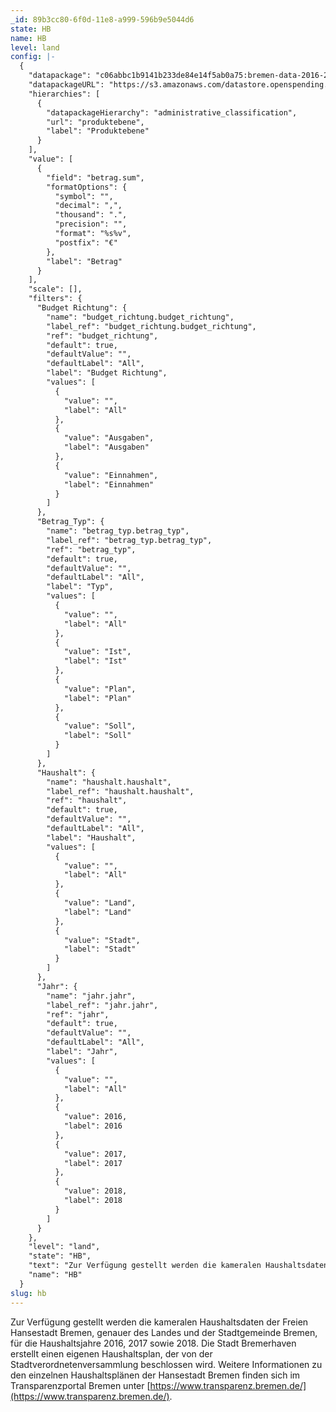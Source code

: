 ```yaml
---
_id: 89b3cc80-6f0d-11e8-a999-596b9e5044d6
state: HB
name: HB
level: land
config: |-
  {
    "datapackage": "c06abbc1b9141b233de84e14f5ab0a75:bremen-data-2016-2017-2018",
    "datapackageURL": "https://s3.amazonaws.com/datastore.openspending.org/a6a16b964a7e784f99adecc47f26318a/be_mp_ez/final/datapackage.json",
    "hierarchies": [
      {
        "datapackageHierarchy": "administrative_classification",
        "url": "produktebene",
        "label": "Produktebene"
      }
    ],
    "value": [
      {
        "field": "betrag.sum",
        "formatOptions": {
          "symbol": "",
          "decimal": ",",
          "thousand": ".",
          "precision": "",
          "format": "%s%v",
          "postfix": "€"
        },
        "label": "Betrag"
      }
    ],
    "scale": [],
    "filters": {
      "Budget Richtung": {
        "name": "budget_richtung.budget_richtung",
        "label_ref": "budget_richtung.budget_richtung",
        "ref": "budget_richtung",
        "default": true,
        "defaultValue": "",
        "defaultLabel": "All",
        "label": "Budget Richtung",
        "values": [
          {
            "value": "",
            "label": "All"
          },
          {
            "value": "Ausgaben",
            "label": "Ausgaben"
          },
          {
            "value": "Einnahmen",
            "label": "Einnahmen"
          }
        ]
      },
      "Betrag_Typ": {
        "name": "betrag_typ.betrag_typ",
        "label_ref": "betrag_typ.betrag_typ",
        "ref": "betrag_typ",
        "default": true,
        "defaultValue": "",
        "defaultLabel": "All",
        "label": "Typ",
        "values": [
          {
            "value": "",
            "label": "All"
          },
          {
            "value": "Ist",
            "label": "Ist"
          },
          {
            "value": "Plan",
            "label": "Plan"
          },
          {
            "value": "Soll",
            "label": "Soll"
          }
        ]
      },
      "Haushalt": {
        "name": "haushalt.haushalt",
        "label_ref": "haushalt.haushalt",
        "ref": "haushalt",
        "default": true,
        "defaultValue": "",
        "defaultLabel": "All",
        "label": "Haushalt",
        "values": [
          {
            "value": "",
            "label": "All"
          },
          {
            "value": "Land",
            "label": "Land"
          },
          {
            "value": "Stadt",
            "label": "Stadt"
          }
        ]
      },
      "Jahr": {
        "name": "jahr.jahr",
        "label_ref": "jahr.jahr",
        "ref": "jahr",
        "default": true,
        "defaultValue": "",
        "defaultLabel": "All",
        "label": "Jahr",
        "values": [
          {
            "value": "",
            "label": "All"
          },
          {
            "value": 2016,
            "label": 2016
          },
          {
            "value": 2017,
            "label": 2017
          },
          {
            "value": 2018,
            "label": 2018
          }
        ]
      }
    },
    "level": "land",
    "state": "HB",
    "text": "Zur Verfügung gestellt werden die kameralen Haushaltsdaten der Freien Hansestadt Bremen, genauer des Landes und der Stadtgemeinde Bremen, für die Haushaltsjahre 2016, 2017 sowie 2018.\nDie Stadt Bremerhaven erstellt einen eigenen Haushaltsplan, der von der Stadtverordnetenversammlung beschlossen wird.\nWeitere Informationen zu den einzelnen Haushaltsplänen der Hansestadt Bremen finden sich im Transparenzportal Bremen unter https://www.transparenz.bremen.de/\n",
    "name": "HB"
  }
slug: hb
---
```

Zur Verfügung gestellt werden die kameralen Haushaltsdaten der Freien Hansestadt Bremen, genauer des Landes und der Stadtgemeinde Bremen, für die Haushaltsjahre 2016, 2017 sowie 2018.
Die Stadt Bremerhaven erstellt einen eigenen Haushaltsplan, der von der Stadtverordnetenversammlung beschlossen wird.
Weitere Informationen zu den einzelnen Haushaltsplänen der Hansestadt Bremen finden sich im Transparenzportal Bremen unter [https://www.transparenz.bremen.de/](https://www.transparenz.bremen.de/).
